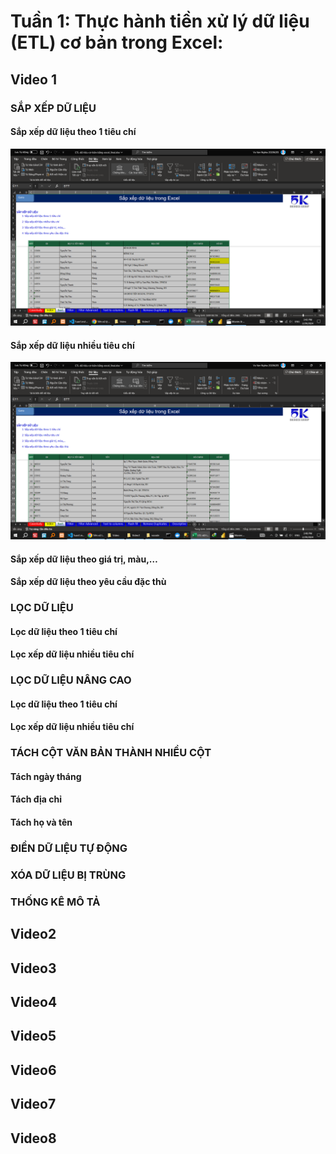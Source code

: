 # Tuần 1: Thực hành tiền xử lý dữ liệu (ETL) cơ bản trong Excel:

## Video 1

### SẮP XẾP DỮ LIỆU

#### Sắp xếp dữ liệu theo 1 tiêu chí

![alt text](Video1/11.png)

#### Sắp xếp dữ liệu nhiều tiêu chí

![alt text](image.png)

#### Sắp xếp dữ liệu theo giá trị, màu,…

#### Sắp xếp dữ liệu theo yêu cầu đặc thù

### LỌC DỮ LIỆU

#### Lọc dữ liệu theo 1 tiêu chí

#### Lọc xếp dữ liệu nhiều tiêu chí

### LỌC DỮ LIỆU NÂNG CAO

#### Lọc dữ liệu theo 1 tiêu chí

#### Lọc xếp dữ liệu nhiều tiêu chí

### TÁCH CỘT VĂN BẢN THÀNH NHIỀU CỘT

#### Tách ngày tháng

#### Tách địa chỉ

#### Tách họ và tên

### ĐIỀN DỮ LIỆU TỰ ĐỘNG

### XÓA DỮ LIỆU BỊ TRÙNG

### THỐNG KÊ MÔ TẢ

## Video2

## Video3

## Video4

## Video5

## Video6

## Video7

## Video8
